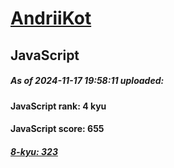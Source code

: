 # [AndriiKot](https://www.codewars.com/users/AndriiKot) 
## JavaScript

##### As of 2024-11-17 19:58:11 uploaded:

#### JavaScript rank: 4 kyu

#### JavaScript score: 655

##### [8-kyu: 323](https://github.com/AndriiKot/JavaScript__CodeWars/tree/main/kyu-8)

